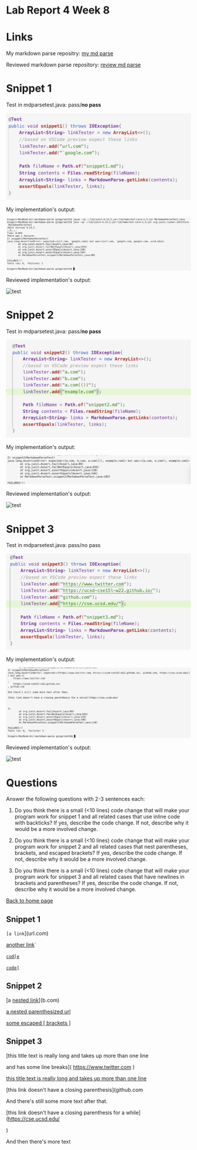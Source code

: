 # Lab Report 4 Week 8


# Links

My markdown parse repositry:
[my md parse](link.html)

Reviewed markdown parse repository:
[review md parse](/copyDirect2.png)

# Snippet 1

Test in mdparsetest.java:
pass/**no pass**

![test](/snippet1test.png)

My implementation's output: 

![test](/snippet1myresult.png)

Reviewed implementation's output: 

![test](/test1.png)

# Snippet 2

Test in mdparsetest.java:
pass/**no pass**

![test](/snippet2test.png)

My implementation's output: 

![test](/snippet2myresult.png)

Reviewed implementation's output: 

![test](/test1.png)

# Snippet 3

Test in mdparsetest.java:
pass/no pass

![test](/snippet3test.png)

My implementation's output: 

![test](/snippet3myresult.png)

Reviewed implementation's output: 

![test](/test1.png)

# Questions
Answer the following questions with 2-3 sentences each:

1. Do you think there is a small (<10 lines) code change that will make your program work for snippet 1 and all related cases that use inline code with backticks? If yes, describe the code change. If not, describe why it would be a more involved change.

2. Do you think there is a small (<10 lines) code change that will make your program work for snippet 2 and all related cases that nest parentheses, brackets, and escaped brackets? If yes, describe the code change. If not, describe why it would be a more involved change.

3. Do you think there is a small (<10 lines) code change that will make your program work for snippet 3 and all related cases that have newlines in brackets and parentheses? If yes, describe the code change. If not, describe why it would be a more involved change.

[Back to home page](index.html)



## Snippet 1

`[a link`](url.com)

[another link](`google.com)`

[`cod[e`](google.com)

[`code]`](ucsd.edu)

## Snippet 2

[a [nested link](a.com)](b.com)

[a nested parenthesized url](a.com(()))

[some escaped \[ brackets \]](example.com)

## Snippet 3

[this title text is really long and takes up more than 
one line

and has some line breaks](
    https://www.twitter.com
)

[this title text is really long and takes up more than 
one line](
    https://ucsd-cse15l-w22.github.io/
)


[this link doesn't have a closing parenthesis](github.com

And there's still some more text after that.

[this link doesn't have a closing parenthesis for a while](https://cse.ucsd.edu/



)

And then there's more text
